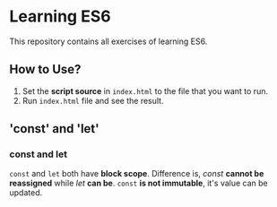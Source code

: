 # Learning ES6
This repository contains all exercises of learning ES6. 

## How to Use?
1. Set the **script source** in `index.html` to the file that you want to run.
2. Run `index.html` file and see the result.

## 'const' and 'let'
### const and let
`const` and `let` both have **block scope**. Difference is, _const_ **cannot be reassigned** while _let_ **can be**. `const` **is not immutable**, it's value can be updated. 
